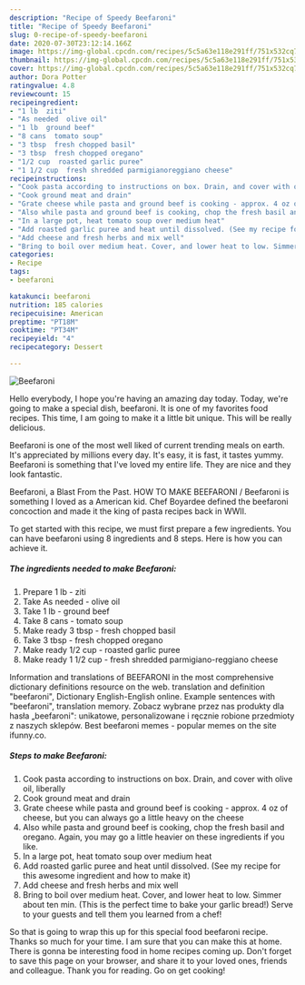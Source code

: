 ```yaml
---
description: "Recipe of Speedy Beefaroni"
title: "Recipe of Speedy Beefaroni"
slug: 0-recipe-of-speedy-beefaroni
date: 2020-07-30T23:12:14.166Z
image: https://img-global.cpcdn.com/recipes/5c5a63e118e291ff/751x532cq70/beefaroni-recipe-main-photo.jpg
thumbnail: https://img-global.cpcdn.com/recipes/5c5a63e118e291ff/751x532cq70/beefaroni-recipe-main-photo.jpg
cover: https://img-global.cpcdn.com/recipes/5c5a63e118e291ff/751x532cq70/beefaroni-recipe-main-photo.jpg
author: Dora Potter
ratingvalue: 4.8
reviewcount: 15
recipeingredient:
- "1 lb  ziti"
- "As needed  olive oil"
- "1 lb  ground beef"
- "8 cans  tomato soup"
- "3 tbsp  fresh chopped basil"
- "3 tbsp  fresh chopped oregano"
- "1/2 cup  roasted garlic puree"
- "1 1/2 cup  fresh shredded parmigianoreggiano cheese"
recipeinstructions:
- "Cook pasta according to instructions on box. Drain, and cover with olive oil, liberally"
- "Cook ground meat and drain"
- "Grate cheese while pasta and ground beef is cooking - approx. 4 oz of cheese, but you can always go a little heavy on the cheese"
- "Also while pasta and ground beef is cooking, chop the fresh basil and oregano. Again, you may go a little heavier on these ingredients if you like."
- "In a large pot, heat tomato soup over medium heat"
- "Add roasted garlic puree and heat until dissolved. (See my recipe for this awesome ingredient and how to make it)"
- "Add cheese and fresh herbs and mix well"
- "Bring to boil over medium heat. Cover, and lower heat to low. Simmer about ten min. (This is the perfect time to bake your garlic bread!) Serve to your guests and tell them you learned from a chef!"
categories:
- Recipe
tags:
- beefaroni

katakunci: beefaroni 
nutrition: 185 calories
recipecuisine: American
preptime: "PT18M"
cooktime: "PT34M"
recipeyield: "4"
recipecategory: Dessert

---
```



![Beefaroni](https://img-global.cpcdn.com/recipes/5c5a63e118e291ff/751x532cq70/beefaroni-recipe-main-photo.jpg)

Hello everybody, I hope you're having an amazing day today. Today, we're going to make a special dish, beefaroni. It is one of my favorites food recipes. This time, I am going to make it a little bit unique. This will be really delicious.

Beefaroni is one of the most well liked of current trending meals on earth. It's appreciated by millions every day. It's easy, it is fast, it tastes yummy. Beefaroni is something that I've loved my entire life. They are nice and they look fantastic.

Beefaroni, a Blast From the Past. HOW TO MAKE BEEFARONI / Beefaroni is something I loved as a American kid. Chef Boyardee defined the beefaroni concoction and made it the king of pasta recipes back in WWII.


To get started with this recipe, we must first prepare a few ingredients. You can have beefaroni using 8 ingredients and 8 steps. Here is how you can achieve it.

<!--inarticleads1-->

##### The ingredients needed to make Beefaroni:

1. Prepare 1 lb - ziti
1. Take As needed - olive oil
1. Take 1 lb - ground beef
1. Take 8 cans - tomato soup
1. Make ready 3 tbsp - fresh chopped basil
1. Take 3 tbsp - fresh chopped oregano
1. Make ready 1/2 cup - roasted garlic puree
1. Make ready 1 1/2 cup - fresh shredded parmigiano-reggiano cheese


Information and translations of BEEFARONI in the most comprehensive dictionary definitions resource on the web. translation and definition &#34;beefaroni&#34;, Dictionary English-English online. Example sentences with &#34;beefaroni&#34;, translation memory. Zobacz wybrane przez nas produkty dla hasła „beefaroni&#34;: unikatowe, personalizowane i ręcznie robione przedmioty z naszych sklepów. Best beefaroni memes - popular memes on the site ifunny.co. 

<!--inarticleads2-->

##### Steps to make Beefaroni:

1. Cook pasta according to instructions on box. Drain, and cover with olive oil, liberally
1. Cook ground meat and drain
1. Grate cheese while pasta and ground beef is cooking - approx. 4 oz of cheese, but you can always go a little heavy on the cheese
1. Also while pasta and ground beef is cooking, chop the fresh basil and oregano. Again, you may go a little heavier on these ingredients if you like.
1. In a large pot, heat tomato soup over medium heat
1. Add roasted garlic puree and heat until dissolved. (See my recipe for this awesome ingredient and how to make it)
1. Add cheese and fresh herbs and mix well
1. Bring to boil over medium heat. Cover, and lower heat to low. Simmer about ten min. (This is the perfect time to bake your garlic bread!) Serve to your guests and tell them you learned from a chef!




So that is going to wrap this up for this special food beefaroni recipe. Thanks so much for your time. I am sure that you can make this at home. There is gonna be interesting food in home recipes coming up. Don't forget to save this page on your browser, and share it to your loved ones, friends and colleague. Thank you for reading. Go on get cooking!
